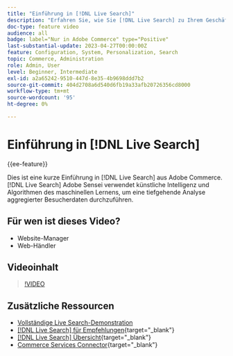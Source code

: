 ```yaml
---
title: "Einführung in [!DNL Live Search]"
description: "Erfahren Sie, wie Sie [!DNL Live Search] zu Ihrem Geschäft hinzu und führen zu sehr ansprechenden, relevanten und personalisierten Einkaufserlebnissen."
doc-type: feature video
audience: all
badge: label="Nur in Adobe Commerce" type="Positive"
last-substantial-update: 2023-04-27T00:00:00Z
feature: Configuration, System, Personalization, Search
topic: Commerce, Administration
role: Admin, User
level: Beginner, Intermediate
exl-id: a2a65242-9510-447d-8e35-4b9698ddd7b2
source-git-commit: 404d2708a6d540d6fb19a33afb20726356cd8000
workflow-type: tm+mt
source-wordcount: '95'
ht-degree: 0%

---
```


# Einführung in [!DNL Live Search]

{{ee-feature}}

Dies ist eine kurze Einführung in [!DNL Live Search] aus Adobe Commerce. [!DNL Live Search] Adobe Sensei verwendet künstliche Intelligenz und Algorithmen des maschinellen Lernens, um eine tiefgehende Analyse aggregierter Besucherdaten durchzuführen.

## Für wen ist dieses Video?

- Website-Manager
- Web-Händler

## Videoinhalt

>[!VIDEO](https://video.tv.adobe.com/v/3418797?learn=on)


## Zusätzliche Ressourcen

- [Vollständige Live Search-Demonstration](./live-search-full-demonstration.md)
- [[!DNL Live Search] für Empfehlungen](https://experienceleague.adobe.com/docs/commerce-learn/tutorials/marketing/live-search-recommendations.html){target="_blank"}
- [[!DNL Live Search] Übersicht](https://experienceleague.adobe.com/docs/commerce-merchant-services/live-search/overview.html){target="_blank"}
- [Commerce Services Connector](https://experienceleague.adobe.com/docs/commerce-merchant-services/user-guides/integration-services/saas.html){target="_blank"}

